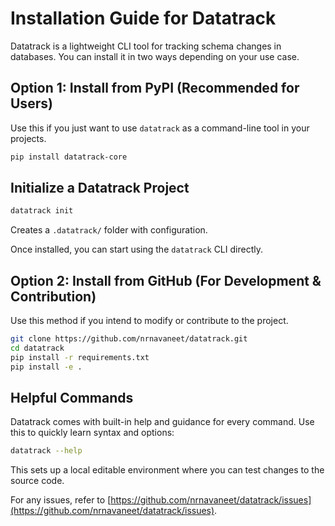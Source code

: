 # Installation Guide for Datatrack

Datatrack is a lightweight CLI tool for tracking schema changes in databases. You can install it in two ways depending on your use case.


## Option 1: Install from PyPI (Recommended for Users)

Use this if you just want to use `datatrack` as a command-line tool in your projects.

```bash
pip install datatrack-core
```
## Initialize a Datatrack Project

```bash
datatrack init
```
Creates a `.datatrack/` folder with configuration.


Once installed, you can start using the `datatrack` CLI directly.

## Option 2: Install from GitHub (For Development & Contribution)

Use this method if you intend to modify or contribute to the project.

```bash
git clone https://github.com/nrnavaneet/datatrack.git
cd datatrack
pip install -r requirements.txt
pip install -e .
```

## Helpful Commands

Datatrack comes with built-in help and guidance for every command. Use this to quickly learn syntax and options:
```bash
datatrack --help
```

This sets up a local editable environment where you can test changes to the source code.

For any issues, refer to [https://github.com/nrnavaneet/datatrack/issues](https://github.com/nrnavaneet/datatrack/issues).

